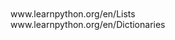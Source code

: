 <p style="font-size:100%; margin-top:2%">
                       www.learnpython.org/en/Lists <br>
                       www.learnpython.org/en/Dictionaries